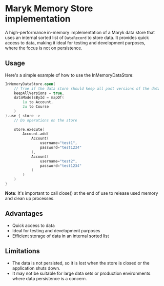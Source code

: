 # Maryk Memory Store implementation

A high-performance in-memory implementation of a Maryk data store that uses an internal sorted list
of `DataRecord` to store data. It provides quick access to data, making it ideal for testing and
development purposes, where the focus is not on persistence.


## Usage

Here's a simple example of how to use the InMemoryDataStore:

```kotlin
InMemoryDataStore.open(
    // True if the data store should keep all past versions of the data
    keepAllVersions = true, 
    dataModelsById = mapOf(
        1u to Account,
        2u to Course
    )
).use { store ->
    // Do operations on the store
    
    store.execute(
        Account.add(
            Account(
                username="test1",
                password="test1234"
            ),
            Account(
                username="test2",
                password="test1234"
            )
        )
    )
}
```

**Note:** It's important to call close() at the end of use to release used memory and clean up processes.

## Advantages

- Quick access to data
- Ideal for testing and development purposes
- Efficient storage of data in an internal sorted list

## Limitations

- The data is not persisted, so it is lost when the store is closed or the application shuts down.
- It may not be suitable for large data sets or production environments where data persistence is a concern.
